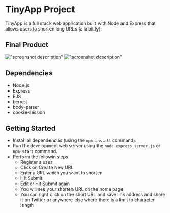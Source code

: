 # TinyApp Project

TinyApp is a full stack web application built with Node and Express that allows users to shorten long URLs (à la bit.ly).

## Final Product

!["screenshot description"](#)
!["screenshot description"](#)

## Dependencies

- Node.js
- Express
- EJS
- bcrypt
- body-parser
- cookie-session

## Getting Started

- Install all dependencies (using the `npm install` command).
- Run the development web server using the `node express_server.js` or `npm start` command.
- Perform the followin steps
  - Register a user
  - Click on Create New URL
  - Enter a URL which you want to shorten
  - Hit Submit
  - Edit or Hit Submit again
  - You will see your shorten URL on the home page
  - You can right click on the short URL and save link address and share it on Twitter or anywhere else where there is a limit to character length